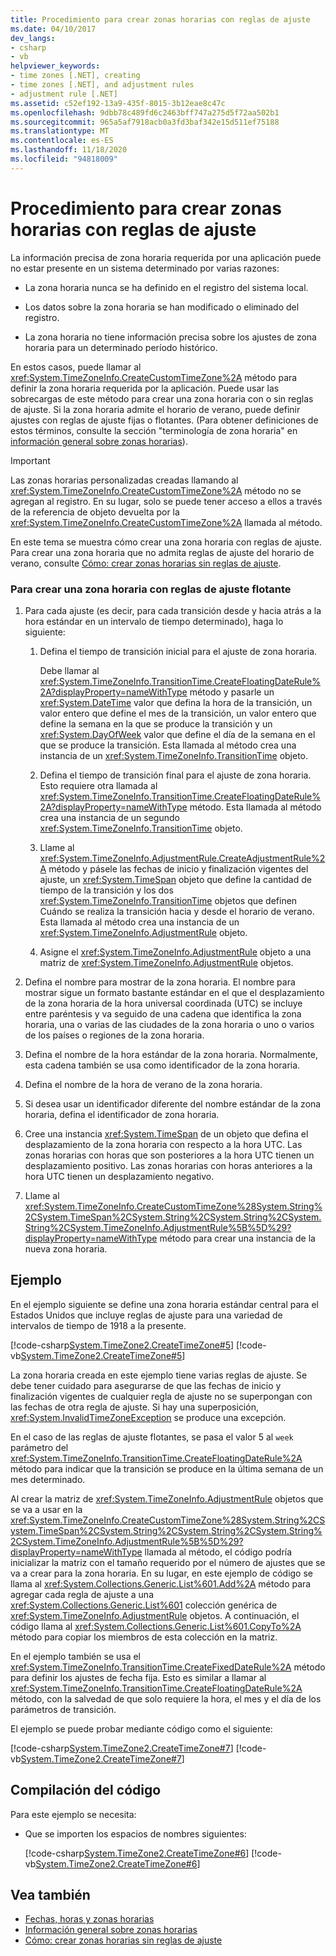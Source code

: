 ```yaml
---
title: Procedimiento para crear zonas horarias con reglas de ajuste
ms.date: 04/10/2017
dev_langs:
- csharp
- vb
helpviewer_keywords:
- time zones [.NET], creating
- time zones [.NET], and adjustment rules
- adjustment rule [.NET]
ms.assetid: c52ef192-13a9-435f-8015-3b12eae8c47c
ms.openlocfilehash: 9dbb78c489fd6c2463bff747a275d5f72aa502b1
ms.sourcegitcommit: 965a5af7918acb0a3fd3baf342e15d511ef75188
ms.translationtype: MT
ms.contentlocale: es-ES
ms.lasthandoff: 11/18/2020
ms.locfileid: "94818009"
---
```

# <a name="how-to-create-time-zones-with-adjustment-rules"></a>Procedimiento para crear zonas horarias con reglas de ajuste

La información precisa de zona horaria requerida por una aplicación puede no estar presente en un sistema determinado por varias razones:

- La zona horaria nunca se ha definido en el registro del sistema local.

- Los datos sobre la zona horaria se han modificado o eliminado del registro.

- La zona horaria no tiene información precisa sobre los ajustes de zona horaria para un determinado período histórico.

En estos casos, puede llamar al <xref:System.TimeZoneInfo.CreateCustomTimeZone%2A> método para definir la zona horaria requerida por la aplicación. Puede usar las sobrecargas de este método para crear una zona horaria con o sin reglas de ajuste. Si la zona horaria admite el horario de verano, puede definir ajustes con reglas de ajuste fijas o flotantes. (Para obtener definiciones de estos términos, consulte la sección "terminología de zona horaria" en [información general sobre zonas horarias](time-zone-overview.md)).

> [!IMPORTANT]
> Las zonas horarias personalizadas creadas llamando al <xref:System.TimeZoneInfo.CreateCustomTimeZone%2A> método no se agregan al registro. En su lugar, solo se puede tener acceso a ellos a través de la referencia de objeto devuelta por la <xref:System.TimeZoneInfo.CreateCustomTimeZone%2A> llamada al método.

En este tema se muestra cómo crear una zona horaria con reglas de ajuste. Para crear una zona horaria que no admita reglas de ajuste del horario de verano, consulte [Cómo: crear zonas horarias sin reglas de ajuste](create-time-zones-without-adjustment-rules.md).

### <a name="to-create-a-time-zone-with-floating-adjustment-rules"></a>Para crear una zona horaria con reglas de ajuste flotante

1. Para cada ajuste (es decir, para cada transición desde y hacia atrás a la hora estándar en un intervalo de tiempo determinado), haga lo siguiente:

    1. Defina el tiempo de transición inicial para el ajuste de zona horaria.

       Debe llamar al <xref:System.TimeZoneInfo.TransitionTime.CreateFloatingDateRule%2A?displayProperty=nameWithType> método y pasarle un <xref:System.DateTime> valor que defina la hora de la transición, un valor entero que define el mes de la transición, un valor entero que define la semana en la que se produce la transición y un <xref:System.DayOfWeek> valor que define el día de la semana en el que se produce la transición. Esta llamada al método crea una instancia de un <xref:System.TimeZoneInfo.TransitionTime> objeto.

    2. Defina el tiempo de transición final para el ajuste de zona horaria. Esto requiere otra llamada al <xref:System.TimeZoneInfo.TransitionTime.CreateFloatingDateRule%2A?displayProperty=nameWithType> método. Esta llamada al método crea una instancia de un segundo <xref:System.TimeZoneInfo.TransitionTime> objeto.

    3. Llame al <xref:System.TimeZoneInfo.AdjustmentRule.CreateAdjustmentRule%2A> método y pásele las fechas de inicio y finalización vigentes del ajuste, un <xref:System.TimeSpan> objeto que define la cantidad de tiempo de la transición y los dos <xref:System.TimeZoneInfo.TransitionTime> objetos que definen Cuándo se realiza la transición hacia y desde el horario de verano. Esta llamada al método crea una instancia de un <xref:System.TimeZoneInfo.AdjustmentRule> objeto.

    4. Asigne el <xref:System.TimeZoneInfo.AdjustmentRule> objeto a una matriz de <xref:System.TimeZoneInfo.AdjustmentRule> objetos.

2. Defina el nombre para mostrar de la zona horaria. El nombre para mostrar sigue un formato bastante estándar en el que el desplazamiento de la zona horaria de la hora universal coordinada (UTC) se incluye entre paréntesis y va seguido de una cadena que identifica la zona horaria, una o varias de las ciudades de la zona horaria o uno o varios de los países o regiones de la zona horaria.

3. Defina el nombre de la hora estándar de la zona horaria. Normalmente, esta cadena también se usa como identificador de la zona horaria.

4. Defina el nombre de la hora de verano de la zona horaria.

5. Si desea usar un identificador diferente del nombre estándar de la zona horaria, defina el identificador de zona horaria.

6. Cree una instancia <xref:System.TimeSpan> de un objeto que defina el desplazamiento de la zona horaria con respecto a la hora UTC. Las zonas horarias con horas que son posteriores a la hora UTC tienen un desplazamiento positivo. Las zonas horarias con horas anteriores a la hora UTC tienen un desplazamiento negativo.

7. Llame al <xref:System.TimeZoneInfo.CreateCustomTimeZone%28System.String%2CSystem.TimeSpan%2CSystem.String%2CSystem.String%2CSystem.String%2CSystem.TimeZoneInfo.AdjustmentRule%5B%5D%29?displayProperty=nameWithType> método para crear una instancia de la nueva zona horaria.

## <a name="example"></a>Ejemplo

En el ejemplo siguiente se define una zona horaria estándar central para el Estados Unidos que incluye reglas de ajuste para una variedad de intervalos de tiempo de 1918 a la presente.

[!code-csharp[System.TimeZone2.CreateTimeZone#5](../../../samples/snippets/csharp/VS_Snippets_CLR_System/system.TimeZone2.CreateTimeZone/cs/System.TimeZone2.CreateTimeZone.cs#5)]
[!code-vb[System.TimeZone2.CreateTimeZone#5](../../../samples/snippets/visualbasic/VS_Snippets_CLR_System/system.TimeZone2.CreateTimeZone/vb/System.TimeZone2.CreateTimeZone.vb#5)]

La zona horaria creada en este ejemplo tiene varias reglas de ajuste. Se debe tener cuidado para asegurarse de que las fechas de inicio y finalización vigentes de cualquier regla de ajuste no se superpongan con las fechas de otra regla de ajuste. Si hay una superposición, <xref:System.InvalidTimeZoneException> se produce una excepción.

En el caso de las reglas de ajuste flotantes, se pasa el valor 5 al `week` parámetro del <xref:System.TimeZoneInfo.TransitionTime.CreateFloatingDateRule%2A> método para indicar que la transición se produce en la última semana de un mes determinado.

Al crear la matriz de <xref:System.TimeZoneInfo.AdjustmentRule> objetos que se va a usar en la <xref:System.TimeZoneInfo.CreateCustomTimeZone%28System.String%2CSystem.TimeSpan%2CSystem.String%2CSystem.String%2CSystem.String%2CSystem.TimeZoneInfo.AdjustmentRule%5B%5D%29?displayProperty=nameWithType> llamada al método, el código podría inicializar la matriz con el tamaño requerido por el número de ajustes que se va a crear para la zona horaria. En su lugar, en este ejemplo de código se llama al <xref:System.Collections.Generic.List%601.Add%2A> método para agregar cada regla de ajuste a una <xref:System.Collections.Generic.List%601> colección genérica de <xref:System.TimeZoneInfo.AdjustmentRule> objetos. A continuación, el código llama al <xref:System.Collections.Generic.List%601.CopyTo%2A> método para copiar los miembros de esta colección en la matriz.

En el ejemplo también se usa el <xref:System.TimeZoneInfo.TransitionTime.CreateFixedDateRule%2A> método para definir los ajustes de fecha fija. Esto es similar a llamar al <xref:System.TimeZoneInfo.TransitionTime.CreateFloatingDateRule%2A> método, con la salvedad de que solo requiere la hora, el mes y el día de los parámetros de transición.

El ejemplo se puede probar mediante código como el siguiente:

[!code-csharp[System.TimeZone2.CreateTimeZone#7](../../../samples/snippets/csharp/VS_Snippets_CLR_System/system.TimeZone2.CreateTimeZone/cs/System.TimeZone2.CreateTimeZone.cs#7)]
[!code-vb[System.TimeZone2.CreateTimeZone#7](../../../samples/snippets/visualbasic/VS_Snippets_CLR_System/system.TimeZone2.CreateTimeZone/vb/System.TimeZone2.CreateTimeZone.vb#7)]

## <a name="compiling-the-code"></a>Compilación del código

Para este ejemplo se necesita:

- Que se importen los espacios de nombres siguientes:

  [!code-csharp[System.TimeZone2.CreateTimeZone#6](../../../samples/snippets/csharp/VS_Snippets_CLR_System/system.TimeZone2.CreateTimeZone/cs/System.TimeZone2.CreateTimeZone.cs#6)]
  [!code-vb[System.TimeZone2.CreateTimeZone#6](../../../samples/snippets/visualbasic/VS_Snippets_CLR_System/system.TimeZone2.CreateTimeZone/vb/System.TimeZone2.CreateTimeZone.vb#6)]

## <a name="see-also"></a>Vea también

- [Fechas, horas y zonas horarias](index.md)
- [Información general sobre zonas horarias](time-zone-overview.md)
- [Cómo: crear zonas horarias sin reglas de ajuste](create-time-zones-without-adjustment-rules.md)
